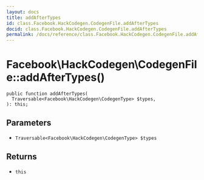 ```yaml
---
layout: docs
title: addAfterTypes
id: class.Facebook.HackCodegen.CodegenFile.addAfterTypes
docid: class.Facebook.HackCodegen.CodegenFile.addAfterTypes
permalink: /docs/reference/class.Facebook.HackCodegen.CodegenFile.addAfterTypes.md
---
```

# Facebook\\HackCodegen\\CodegenFile::addAfterTypes()




``` Hack
public function addAfterTypes(
  Traversable<Facebook\HackCodegen\CodegenType> $types,
): this;
```




## Parameters




* ` Traversable<Facebook\HackCodegen\CodegenType> $types `




## Returns




- ` this `